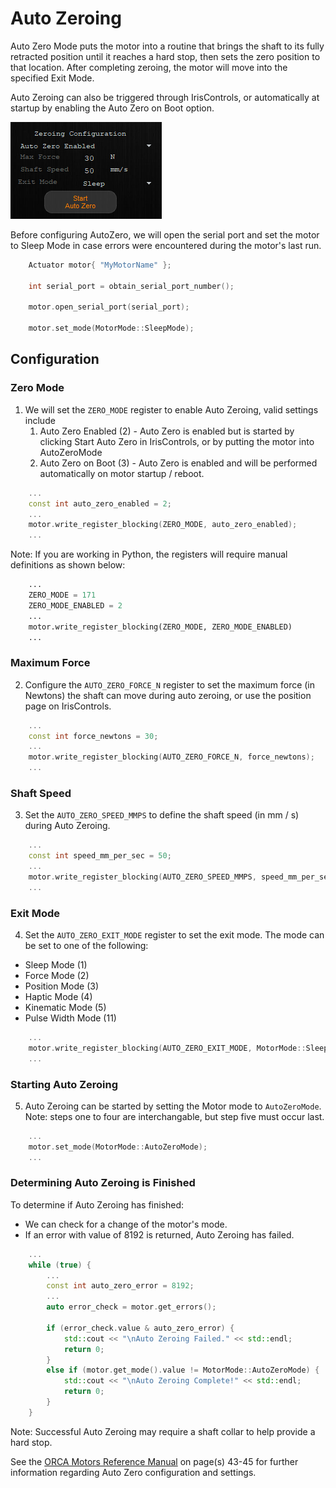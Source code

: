 # Auto Zeroing

Auto Zero Mode puts the motor into a routine that brings the shaft to its fully retracted position until it reaches a hard stop, then sets the zero position to that location. After completing zeroing, the motor will move into the specified Exit Mode. 

Auto Zeroing can also be triggered through IrisControls, or automatically at startup by enabling the Auto Zero on Boot option. 

![Auto Zeroing in IrisControls](./resources/iriscontrols_auto_zero.png)

Before configuring AutoZero, we will open the serial port and set the motor to Sleep Mode in case errors were encountered during the motor's last run.

```./main.cpp
    Actuator motor{ "MyMotorName" };

    int serial_port = obtain_serial_port_number();

    motor.open_serial_port(serial_port);

    motor.set_mode(MotorMode::SleepMode);
```


## Configuration

### Zero Mode

1. We will set the `ZERO_MODE` register to enable Auto Zeroing, valid settings include
    1. Auto Zero Enabled (2) - Auto Zero is enabled but is started by clicking Start Auto Zero in IrisControls, or by putting the motor into AutoZeroMode
    2. Auto Zero on Boot (3) - Auto Zero is enabled and will be performed automatically on motor startup / reboot.

```./main.cpp
    ...
    const int auto_zero_enabled = 2;
    ...
    motor.write_register_blocking(ZERO_MODE, auto_zero_enabled);
    ...
```

Note: If you are working in Python, the registers will require manual definitions as shown below: 

```./main.py
    ...
    ZERO_MODE = 171
    ZERO_MODE_ENABLED = 2
    ...
    motor.write_register_blocking(ZERO_MODE, ZERO_MODE_ENABLED)
    ...
```

### Maximum Force

2. Configure the `AUTO_ZERO_FORCE_N` register to set the maximum force (in Newtons) the shaft can move during auto zeroing, or use the position page on IrisControls. 

```./main.cpp
    ...
    const int force_newtons = 30;
    ...
    motor.write_register_blocking(AUTO_ZERO_FORCE_N, force_newtons);
    ...
```

### Shaft Speed

3. Set the `AUTO_ZERO_SPEED_MMPS` to define the shaft speed (in mm / s) during Auto Zeroing. 

```./main.cpp
    ...
    const int speed_mm_per_sec = 50;
    ...
    motor.write_register_blocking(AUTO_ZERO_SPEED_MMPS, speed_mm_per_sec);
    ...
```

### Exit Mode

4. Set the `AUTO_ZERO_EXIT_MODE` register to set the exit mode. The mode can be set to one of the following:
- Sleep Mode (1)
- Force Mode (2)
- Position Mode (3)
- Haptic Mode (4)
- Kinematic Mode (5)
- Pulse Width Mode (11)

```./main.cpp
    ...
    motor.write_register_blocking(AUTO_ZERO_EXIT_MODE, MotorMode::SleepMode);
    ...
```

### Starting Auto Zeroing

5. Auto Zeroing can be started by setting the Motor mode to `AutoZeroMode`. Note: steps one to four are interchangable, but step five must occur last.

```./main.cpp
    ...
    motor.set_mode(MotorMode::AutoZeroMode);
    ...
```

### Determining Auto Zeroing is Finished

To determine if Auto Zeroing has finished:
- We can check for a change of the motor's mode. 
- If an error with value of 8192 is returned, Auto Zeroing has failed.

```./main.cpp
    ...
    while (true) {
        ...
        const int auto_zero_error = 8192;
        ...
        auto error_check = motor.get_errors();

        if (error_check.value & auto_zero_error) {
            std::cout << "\nAuto Zeroing Failed." << std::endl;
            return 0;
        }
        else if (motor.get_mode().value != MotorMode::AutoZeroMode) {
            std::cout << "\nAuto Zeroing Complete!" << std::endl;
            return 0;
        }
    }
```

Note: Successful Auto Zeroing may require a shaft collar to help provide a hard stop.

See the [ORCA Motors Reference Manual](https://irisdynamics.com/hubfs/Website/Downloads/Orca/Approved/RM220115_Orca_Series_Reference_Manual.pdf?hsCtaTracking=e63573b5-0822-49c6-ab51-8fd19e3dbc2c%7C02512cb7-0bf7-4398-bf2e-2b2ceb8a6bab) on page(s) 43-45 for further information regarding Auto Zero configuration and settings.
    


  

